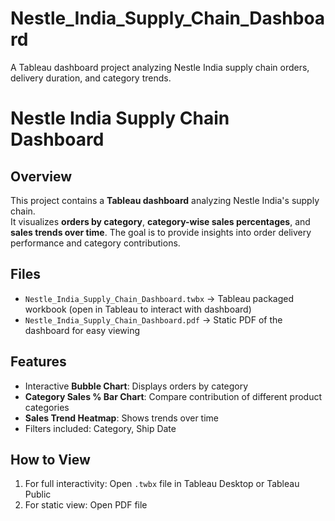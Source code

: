 # Nestle_India_Supply_Chain_Dashboard
A Tableau dashboard project analyzing Nestle India supply chain orders, delivery duration, and category trends.
# Nestle India Supply Chain Dashboard

## Overview
This project contains a **Tableau dashboard** analyzing Nestle India's supply chain.  
It visualizes **orders by category**, **category-wise sales percentages**, and **sales trends over time**. The goal is to provide insights into order delivery performance and category contributions.

## Files
- `Nestle_India_Supply_Chain_Dashboard.twbx` → Tableau packaged workbook (open in Tableau to interact with dashboard)  
- `Nestle_India_Supply_Chain_Dashboard.pdf` → Static PDF of the dashboard for easy viewing

## Features
- Interactive **Bubble Chart**: Displays orders by category  
- **Category Sales % Bar Chart**: Compare contribution of different product categories  
- **Sales Trend Heatmap**: Shows trends over time  
- Filters included: Category, Ship Date

## How to View
1. For full interactivity: Open `.twbx` file in Tableau Desktop or Tableau Public  
2. For static view: Open PDF file
